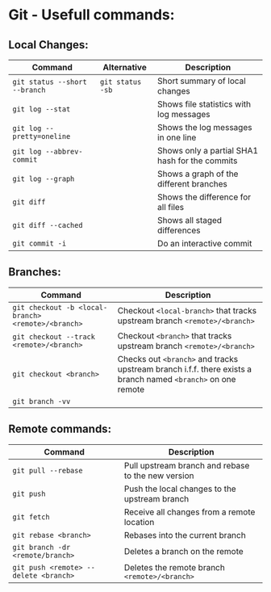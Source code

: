 Git - Usefull commands:
=======================

Local Changes:
--------------

| Command | Alternative | Description |
| --- | --- | --- |
| `git status --short --branch` | `git status -sb` | Short summary of local changes |
| `git log --stat` | | Shows file statistics with log messages |
| `git log --pretty=oneline` | | Shows the log messages in one line |
| `git log --abbrev-commit` | | Shows only a partial SHA1 hash for the commits |
| `git log --graph` | | Shows a graph of the different branches |
| `git diff` | | Shows the difference for all files |
| `git diff --cached` | | Shows all staged differences |
| `git commit -i` | | Do an interactive commit |

Branches:
---------

| Command | Description |
| --- | --- |
| `git checkout -b <local-branch> <remote>/<branch>` | Checkout `<local-branch>` that tracks upstream branch `<remote>/<branch>` |
| `git checkout --track <remote>/<branch>` | Checkout `<branch>` that tracks upstream branch `<remote>/<branch>` |
| `git checkout <branch>` | Checks out `<branch>` and tracks upstream branch i.f.f. there exists a branch named `<branch>` on one remote |
| `git branch -vv` | | Show all branches including the upstream branches |


Remote commands:
----------------

| Command | Description |
| --- | --- |
| `git pull --rebase` | Pull upstream branch and rebase to the new version |
| `git push` | Push the local changes to the upstream branch |
| `git fetch` | Receive all changes from a remote location |
| `git rebase <branch>` | Rebases <branch> into the current branch |
| `git branch -dr <remote/branch>` | Deletes a branch on the remote |
| `git push <remote> --delete <branch>` | Deletes the remote branch `<remote>/<branch>` | 
